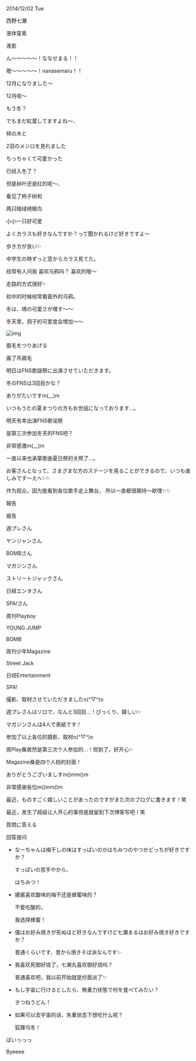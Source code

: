2014/12/02 Tue

西野七瀬

液体窒素

液氮



ん〜〜〜〜〜！ななせまる！！

嗯〜〜〜〜〜！nanasemaru！！



12月になりました〜

12月啦〜



もう冬？

でもまだ紅葉してますよね〜、

柿の木と

2羽のメジロを見れました

ちっちゃくて可愛かった

已经入冬了？

但是树叶还是红的呢〜、

看见了柿子树和

两只暗绿绣眼鸟

小小一只好可爱



よくカラスも好きなんですか？って聞かれるけど好きですよ〜

歩き方が良い✨

中学生の時ずっと窓からカラス見てた。

经常有人问我 喜欢乌鸦吗？ 喜欢的哦〜

走路的方式很好✨

初中的时候经常看窗外的乌鸦。



冬は、鳩の可愛さが増す〜〜

冬天里，鸽子的可爱度会增加〜〜



 

![img](https://janelin612.github.io/n46-crawler/nanase.nishino/img/nanase.nishino/img/2014/12/02/2381372/0000.jpeg)

眉毛をつりあげる

画了吊眉毛 

 

明日はFNS歌謡祭に出演させていただきます。

冬のFNSは3回目かな？

ありがたいですm(__)m

いつもうたの夏まつりの方もお世話になっております...。

明天有幸出演FNS歌谣祭

是第三次参加冬天的FNS吧？

非常感激m(__)m

一直以来也承蒙歌曲夏日祭的关照了...。



お客さんとなって、さまざまな方のステージを見ることができるので、いつも楽しみです〜えへ✨✨

作为观众，因为能看到各位歌手走上舞台， 所以一直都很期待〜欸嘿✨✨



 

報告

报告

 

週プレさん

ヤンジャンさん

BOMBさん

マガジンさん

ストリートジャックさん

日経エンタさん

SPA!さん

周刊Playboy

YOUNG JUMP

BOMB

周刊少年Magazine

Street Jack

日经Entertainment

SPA!

 

撮影、取材させていただきましたo(^▽^)o

週プレさんはソロで、なんと3回目...！びっくり、嬉しい✨

マガジンさんは4人で表紙です！

参加了以上各位的摄影、取材o(^▽^)o

周Play桑居然是第三次个人参加的...！惊到了，好开心✨

Magazine桑是四个人拍的封面！

 

ありがとうございましすm()mm()m

 非常感谢各位m()mm()m



 

 

最近、ものすごく嬉しいことがあったのですがまた次のブログに書きます！笑

最近，发生了超级让人开心的事但是就留到下次博客写吧！笑



 

質問に答える

回答提问

 

- なーちゃんは梅干しの味はすっぱいのかはちみつのやつかどっちが好きですか？

   すっぱいの苦手やから、

   はちみつ！

+ 娜酱喜欢酸味的梅干还是蜂蜜味的？

  不爱吃酸的，

  我选择蜂蜜！



- 僕はお好み焼きが死ぬほど好きなんですけど七瀬まるはお好み焼き好きですか？

   普通くらいです、昔から焼きそば派なんです✨

+ 我喜欢死御好烧了，七濑丸喜欢御好烧吗？

  普通喜欢吧，我以前开始就是炒面派了✨



- もし宇宙に行けるとしたら、無重力状態で何を食べてみたい？

   きつねうどん！

+ 如果可以去宇宙的话，失重状态下想吃什么呢？

  狐狸乌冬！



ばいっっっ

Byeeee